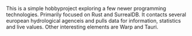 This is a simple hobbyproject exploring a few newer programming technologies.
Primarily focused on Rust and SurrealDB.
It contacts several european hydrological agenceis and pulls data for information, statistics and live values.
Other interesting elements are Warp and Tauri.

